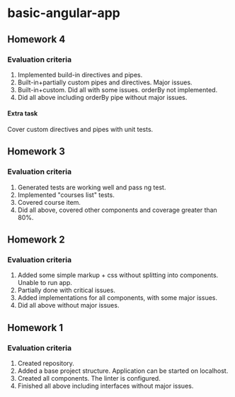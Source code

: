 # basic-angular-app

## Homework 4

### Evaluation criteria

1. Implemented build-in directives and pipes.
2. Built-in+partially custom pipes and directives. Major issues.
3. Built-in+custom. Did all with some issues. orderBy not implemented.
4. Did all above including orderBy pipe without major issues.
#### Extra task
 Cover custom directives and pipes with unit tests.


## Homework 3

### Evaluation criteria

1. Generated tests are working well and pass ng test.
2. Implemented "courses list" tests.
3. Covered course item.
4. Did all above, covered other components and coverage greater than 80%.

## Homework 2

### Evaluation criteria

1. Added some simple markup + css without splitting into components. Unable to run app.
2. Partially done with critical issues.
3. Added implementations for all components, with some major issues.
4. Did all above without major issues.


## Homework 1

### Evaluation criteria

1. Created repository.
2. Added a base project structure. Application can be started on localhost.
3. Created all components. The linter is configured.
4. Finished all above including interfaces without major issues.